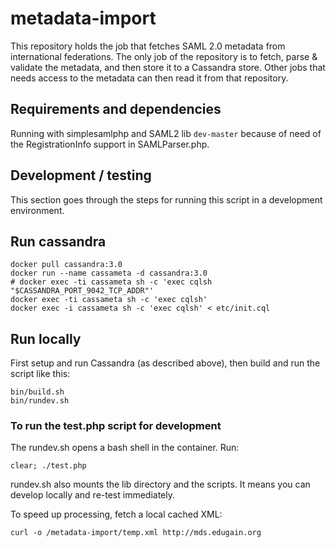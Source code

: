 # metadata-import

This repository holds the job that fetches SAML 2.0 metadata from international federations. The only job of the repository is to fetch, parse & validate the metadata, and then store it to a Cassandra store. Other jobs that needs access to the metadata can then read it from that repository.

## Requirements and dependencies

Running with simplesamlphp and SAML2 lib `dev-master` because of need of the RegistrationInfo support in SAMLParser.php.


## Development / testing

This section goes through the steps for running this script in a development environment.

## Run cassandra

```
docker pull cassandra:3.0
docker run --name cassameta -d cassandra:3.0
# docker exec -ti cassameta sh -c 'exec cqlsh "$CASSANDRA_PORT_9042_TCP_ADDR"'
docker exec -ti cassameta sh -c 'exec cqlsh'
docker exec -i cassameta sh -c 'exec cqlsh' < etc/init.cql
```

## Run locally

First setup and run Cassandra (as described above), then build and run the script like this:

```
bin/build.sh
bin/rundev.sh
```

### To run the test.php script for development

The rundev.sh opens a bash shell in the container. Run:

```
clear; ./test.php
```

rundev.sh also mounts the lib directory and the scripts. It means you can develop locally and re-test immediately.


To speed up processing, fetch a local cached XML:

```
curl -o /metadata-import/temp.xml http://mds.edugain.org
```
